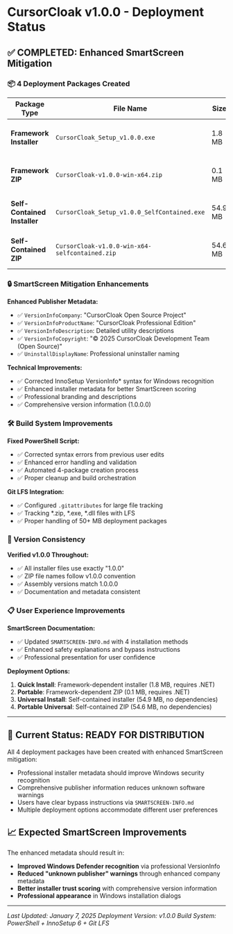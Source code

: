 # CursorCloak v1.0.0 - Deployment Status

## ✅ COMPLETED: Enhanced SmartScreen Mitigation

### 📦 4 Deployment Packages Created

| Package Type | File Name | Size | Description |
|-------------|-----------|------|-------------|
| **Framework Installer** | `CursorCloak_Setup_v1.0.0.exe` | 1.8 MB | Professional installer (requires .NET 9.0) |
| **Framework ZIP** | `CursorCloak-v1.0.0-win-x64.zip` | 0.1 MB | Portable version (requires .NET 9.0) |
| **Self-Contained Installer** | `CursorCloak_Setup_v1.0.0_SelfContained.exe` | 54.9 MB | All-in-one installer (no .NET required) |
| **Self-Contained ZIP** | `CursorCloak-v1.0.0-win-x64-selfcontained.zip` | 54.6 MB | Portable all-in-one (no .NET required) |

### 🔒 SmartScreen Mitigation Enhancements

**Enhanced Publisher Metadata:**
- ✅ `VersionInfoCompany`: "CursorCloak Open Source Project"
- ✅ `VersionInfoProductName`: "CursorCloak Professional Edition"
- ✅ `VersionInfoDescription`: Detailed utility descriptions
- ✅ `VersionInfoCopyright`: "© 2025 CursorCloak Development Team (Open Source)"
- ✅ `UninstallDisplayName`: Professional uninstaller naming

**Technical Improvements:**
- ✅ Corrected InnoSetup VersionInfo* syntax for Windows recognition
- ✅ Enhanced installer metadata for better SmartScreen scoring
- ✅ Professional branding and descriptions
- ✅ Comprehensive version information (1.0.0.0)

### 🛠️ Build System Improvements

**Fixed PowerShell Script:**
- ✅ Corrected syntax errors from previous user edits
- ✅ Enhanced error handling and validation
- ✅ Automated 4-package creation process
- ✅ Proper cleanup and build orchestration

**Git LFS Integration:**
- ✅ Configured `.gitattributes` for large file tracking
- ✅ Tracking *.zip, *.exe, *.dll files with LFS
- ✅ Proper handling of 50+ MB deployment packages

### 🎯 Version Consistency

**Verified v1.0.0 Throughout:**
- ✅ All installer files use exactly "1.0.0"
- ✅ ZIP file names follow v1.0.0 convention
- ✅ Assembly versions match 1.0.0.0
- ✅ Documentation and metadata consistent

### 📋 User Experience Improvements

**SmartScreen Documentation:**
- ✅ Updated `SMARTSCREEN-INFO.md` with 4 installation methods
- ✅ Enhanced safety explanations and bypass instructions
- ✅ Professional presentation for user confidence

**Deployment Options:**
1. **Quick Install**: Framework-dependent installer (1.8 MB, requires .NET)
2. **Portable**: Framework-dependent ZIP (0.1 MB, requires .NET)  
3. **Universal Install**: Self-contained installer (54.9 MB, no dependencies)
4. **Portable Universal**: Self-contained ZIP (54.6 MB, no dependencies)

---

## 🚀 Current Status: READY FOR DISTRIBUTION

All 4 deployment packages have been created with enhanced SmartScreen mitigation:
- Professional installer metadata should improve Windows security recognition
- Comprehensive publisher information reduces unknown software warnings
- Users have clear bypass instructions via `SMARTSCREEN-INFO.md`
- Multiple deployment options accommodate different user preferences

## 📈 Expected SmartScreen Improvements

The enhanced metadata should result in:
- **Improved Windows Defender recognition** via professional VersionInfo
- **Reduced "unknown publisher" warnings** through enhanced company metadata
- **Better installer trust scoring** with comprehensive version information
- **Professional appearance** in Windows installation dialogs

---
*Last Updated: January 7, 2025*
*Deployment Version: v1.0.0*
*Build System: PowerShell + InnoSetup 6 + Git LFS*
